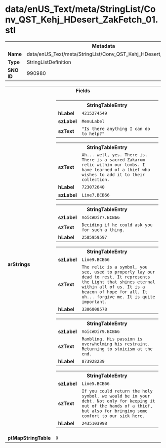 <h1>data/enUS_Text/meta/StringList/Conv_QST_Kehj_HDesert_ZakFetch_01.stl</h1><table><tr><th colspan="100%">Metadata</th></tr><tr><td><b>Name</b></td><td>data/enUS_Text/meta/StringList/Conv_QST_Kehj_HDesert_ZakFetch_01.stl</td></tr><tr><td><b>Type</b></td><td>StringListDefinition</td></tr><tr><td><b>SNO ID</b></td><td>990980</td></tr></table>

<table><tr><th colspan="100%">Fields</th></tr><tr><td><b>arStrings</b></td><td><table><tr><th colspan="100%">StringTableEntry</th></tr><tr><td><b>hLabel</b></td><td><code>4215274549</code></td></tr><tr><td><b>szLabel</b></td><td><code>MenuLabel</code></td></tr><tr><td><b>szText</b></td><td><code>"Is there anything I can do to help?"</code></td></tr></table>


<table><tr><th colspan="100%">StringTableEntry</th></tr><tr><td><b>szText</b></td><td><code>Ah... well, yes. There is. There is a sacred Zakarum relic within our tombs. I have learned of a thief who wishes to add it to their collection.</code></td></tr><tr><td><b>hLabel</b></td><td><code>723072640</code></td></tr><tr><td><b>szLabel</b></td><td><code>Line7.BCB66</code></td></tr></table>


<table><tr><th colspan="100%">StringTableEntry</th></tr><tr><td><b>szLabel</b></td><td><code>VoiceDir7.BCB66</code></td></tr><tr><td><b>szText</b></td><td><code>Deciding if he could ask you for such a thing.</code></td></tr><tr><td><b>hLabel</b></td><td><code>2585959597</code></td></tr></table>


<table><tr><th colspan="100%">StringTableEntry</th></tr><tr><td><b>szLabel</b></td><td><code>Line9.BCB66</code></td></tr><tr><td><b>szText</b></td><td><code>The relic is a symbol, you see, used to properly lay our dead to rest. It represents the Light that shines eternal within all of us. It is a beacon of hope for all. It uh... forgive me. It is quite important.</code></td></tr><tr><td><b>hLabel</b></td><td><code>3306008578</code></td></tr></table>


<table><tr><th colspan="100%">StringTableEntry</th></tr><tr><td><b>szLabel</b></td><td><code>VoiceDir9.BCB66</code></td></tr><tr><td><b>szText</b></td><td><code>Rambling. His passion is overwhelming his restraint. Returning to stoicism at the end.</code></td></tr><tr><td><b>hLabel</b></td><td><code>873928239</code></td></tr></table>


<table><tr><th colspan="100%">StringTableEntry</th></tr><tr><td><b>szLabel</b></td><td><code>Line5.BCB66</code></td></tr><tr><td><b>szText</b></td><td><code>If you could return the holy symbol, we would be in your debt. Not only for keeping it out of the hands of a thief, but also for bringing some comfort to our sick here.</code></td></tr><tr><td><b>hLabel</b></td><td><code>2435103998</code></td></tr></table>


</td></tr><tr><td><b>ptMapStringTable</b></td><td><code>0</code></td></tr></table>

